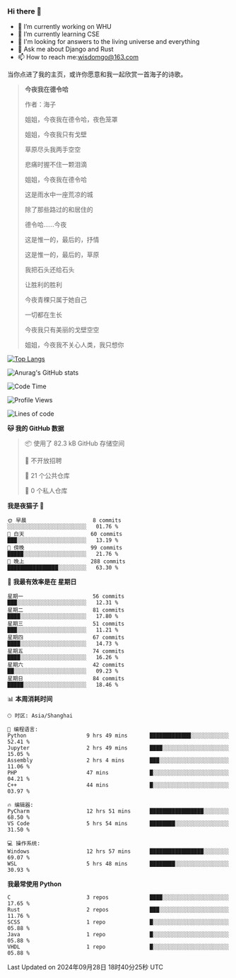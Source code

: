 ### Hi there 👋



- 🔭 I’m currently working on WHU
- 🌱 I’m currently learning CSE
- 🤔 I'm looking for answers to the living universe and everything
- 💬 Ask me about Django and Rust
- 📫 How to reach me:wisdomgo@163.com

当你点进了我的主页，或许你愿意和我一起欣赏一首海子的诗歌。

>**今夜我在德令哈**
>
>作者：海子
>
>姐姐，今夜我在德令哈，夜色笼罩
>
>姐姐，今夜我只有戈壁
>
>草原尽头我两手空空
>
>悲痛时握不住一颗泪滴
>
>姐姐，今夜我在德令哈
>
>这是雨水中一座荒凉的城
>
>除了那些路过的和居住的
>
>德令哈......今夜
>
>这是惟一的，最后的，抒情
>
>这是惟一的，最后的，草原
>
>我把石头还给石头
>
>让胜利的胜利
>
>今夜青稞只属于她自己
>
>一切都在生长
>
>今夜我只有美丽的戈壁空空
>
>姐姐，今夜我不关心人类，我只想你



[![Top Langs](https://github-readme-stats.vercel.app/api/top-langs/?username=wisdomgo&theme=onedark)](https://github.com/anuraghazra/github-readme-stats)

![Anurag's GitHub stats](https://github-readme-stats.vercel.app/api?username=wisdomgo&hide=contribs,stars&theme=synthwave)

<!--START_SECTION:waka-->
![Code Time](http://img.shields.io/badge/Code%20Time-256%20hrs%2032%20mins-blue)

![Profile Views](http://img.shields.io/badge/%E4%B8%AA%E4%BA%BA%E8%B5%84%E6%96%99%E8%A7%82%E7%9C%8B%E6%AC%A1%E6%95%B0-36-blue)

![Lines of code](https://img.shields.io/badge/%E4%BB%8E%E3%80%8CHello%20World%E3%80%8D%E8%B5%B7%E6%88%91%E5%B7%B2%E7%BB%8F%E5%86%99%E4%BA%86-638.7%20thousand%20%E8%A1%8C%E4%BB%A3%E7%A0%81-blue)

**🐱 我的 GitHub 数据** 

> 📦  使用了 82.3 kB GitHub 存储空间 
 > 
> 🚫 不开放招聘
 > 
> 📜 21 个公共仓库 
 > 
> 🔑 0 个私人仓库 
 > 
**我是夜猫子 🦉** 

```text
🌞 早晨                     8 commits           ░░░░░░░░░░░░░░░░░░░░░░░░░   01.76 % 
🌆 白天                     60 commits          ███░░░░░░░░░░░░░░░░░░░░░░   13.19 % 
🌃 傍晚                     99 commits          █████░░░░░░░░░░░░░░░░░░░░   21.76 % 
🌙 晚上                     288 commits         ████████████████░░░░░░░░░   63.30 % 
```
📅 **我最有效率是在 星期日** 

```text
星期一                      56 commits          ███░░░░░░░░░░░░░░░░░░░░░░   12.31 % 
星期二                      81 commits          ████░░░░░░░░░░░░░░░░░░░░░   17.80 % 
星期三                      51 commits          ███░░░░░░░░░░░░░░░░░░░░░░   11.21 % 
星期四                      67 commits          ████░░░░░░░░░░░░░░░░░░░░░   14.73 % 
星期五                      74 commits          ████░░░░░░░░░░░░░░░░░░░░░   16.26 % 
星期六                      42 commits          ██░░░░░░░░░░░░░░░░░░░░░░░   09.23 % 
星期日                      84 commits          █████░░░░░░░░░░░░░░░░░░░░   18.46 % 
```


📊 **本周消耗时间** 

```text
🕑︎ 时区: Asia/Shanghai

💬 编程语言: 
Python                   9 hrs 49 mins       █████████████░░░░░░░░░░░░   52.41 % 
Jupyter                  2 hrs 49 mins       ████░░░░░░░░░░░░░░░░░░░░░   15.05 % 
Assembly                 2 hrs 4 mins        ███░░░░░░░░░░░░░░░░░░░░░░   11.06 % 
PHP                      47 mins             █░░░░░░░░░░░░░░░░░░░░░░░░   04.21 % 
C++                      44 mins             █░░░░░░░░░░░░░░░░░░░░░░░░   03.97 % 

🔥 编辑器: 
PyCharm                  12 hrs 51 mins      █████████████████░░░░░░░░   68.50 % 
VS Code                  5 hrs 54 mins       ████████░░░░░░░░░░░░░░░░░   31.50 % 

💻 操作系统: 
Windows                  12 hrs 57 mins      █████████████████░░░░░░░░   69.07 % 
WSL                      5 hrs 48 mins       ████████░░░░░░░░░░░░░░░░░   30.93 % 
```

**我最常使用 Python** 

```text
C                        3 repos             ████░░░░░░░░░░░░░░░░░░░░░   17.65 % 
Rust                     2 repos             ███░░░░░░░░░░░░░░░░░░░░░░   11.76 % 
SCSS                     1 repo              █░░░░░░░░░░░░░░░░░░░░░░░░   05.88 % 
Java                     1 repo              █░░░░░░░░░░░░░░░░░░░░░░░░   05.88 % 
VHDL                     1 repo              █░░░░░░░░░░░░░░░░░░░░░░░░   05.88 % 
```




 Last Updated on 2024年09月28日 18时40分25秒 UTC
<!--END_SECTION:waka-->
